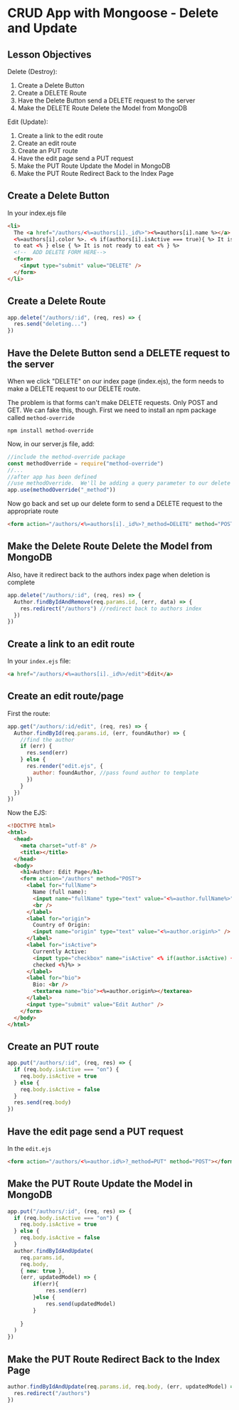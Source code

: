 # CRUD App with Mongoose - Delete and Update

## Lesson Objectives

Delete (Destroy):

1. Create a Delete Button
1. Create a DELETE Route
1. Have the Delete Button send a DELETE request to the server
1. Make the DELETE Route Delete the Model from MongoDB

Edit (Update):

1. Create a link to the edit route
1. Create an edit route
1. Create an PUT route
1. Have the edit page send a PUT request
1. Make the PUT Route Update the Model in MongoDB
1. Make the PUT Route Redirect Back to the Index Page

## Create a Delete Button

In your index.ejs file

```html
<li>
  The <a href="/authors/<%=authors[i]._id%>"><%=authors[i].name %></a> is
  <%=authors[i].color %>. <% if(authors[i].isActive === true){ %> It is ready
  to eat <% } else { %> It is not ready to eat <% } %>
  <!--  ADD DELETE FORM HERE-->
  <form>
    <input type="submit" value="DELETE" />
  </form>
</li>
```

## Create a Delete Route

```javascript
app.delete("/authors/:id", (req, res) => {
  res.send("deleting...")
})
```

## Have the Delete Button send a DELETE request to the server

When we click "DELETE" on our index page (index.ejs), the form needs to make a DELETE request to our DELETE route.

The problem is that forms can't make DELETE requests. Only POST and GET. We can fake this, though. First we need to install an npm package called `method-override`

```
npm install method-override
```

Now, in our server.js file, add:

```javascript
//include the method-override package
const methodOverride = require("method-override")
//...
//after app has been defined
//use methodOverride.  We'll be adding a query parameter to our delete form named _method
app.use(methodOverride("_method"))
```

Now go back and set up our delete form to send a DELETE request to the appropriate route

```html
<form action="/authors/<%=authors[i]._id%>?_method=DELETE" method="POST"></form>
```

## Make the Delete Route Delete the Model from MongoDB

Also, have it redirect back to the authors index page when deletion is complete

```javascript
app.delete("/authors/:id", (req, res) => {
  Author.findByIdAndRemove(req.params.id, (err, data) => {
    res.redirect("/authors") //redirect back to authors index
  })
})
```

## Create a link to an edit route
In your `index.ejs` file:

```html
<a href="/authors/<%=authors[i]._id%>/edit">Edit</a>
```

## Create an edit route/page

First the route:

```javascript
app.get("/authors/:id/edit", (req, res) => {
  Author.findById(req.params.id, (err, foundAuthor) => {
    //find the author
    if (err) {
      res.send(err)
    } else {
      res.render("edit.ejs", {
        author: foundAuthor, //pass found author to template
      })
    }
  })
})
```

Now the EJS:

```html
<!DOCTYPE html>
<html>
  <head>
    <meta charset="utf-8" />
    <title></title>
  </head>
  <body>
    <h1>Author: Edit Page</h1>
    <form action="/authors" method="POST">
      <label for="fullName">
        Name (full name):
        <input name="fullName" type="text" value="<%=author.fullName%>" />
        <br />
      </label>
      <label for="origin">
        Country of Origin:
        <input name="origin" type="text" value="<%=author.origin%>" />
      </label>
      <label for="isActive">
        Currently Active:
        <input type="checkbox" name="isActive" <% if(author.isActive) {% />
        checked <%}%> >
      </label>
      <label for="bio">
        Bio: <br />
        <textarea name="bio"><%=author.origin%></textarea>
      </label>
      <input type="submit" value="Edit Author" />
    </form>
  </body>
</html>
```

## Create an PUT route

```javascript
app.put("/authors/:id", (req, res) => {
  if (req.body.isActive === "on") {
    req.body.isActive = true
  } else {
    req.body.isActive = false
  }
  res.send(req.body)
})
```

## Have the edit page send a PUT request

In the `edit.ejs`

```html
<form action="/authors/<%=author.id%>?_method=PUT" method="POST"></form>
```

## Make the PUT Route Update the Model in MongoDB

```javascript
app.put("/authors/:id", (req, res) => {
  if (req.body.isActive === "on") {
    req.body.isActive = true
  } else {
    req.body.isActive = false
  }
  author.findByIdAndUpdate(
    req.params.id,
    req.body,
    { new: true },
    (err, updatedModel) => {
        if(err){
            res.send(err)
        }else {
            res.send(updatedModel)
        }
      
    }
  )
})
```

## Make the PUT Route Redirect Back to the Index Page

```javascript
author.findByIdAndUpdate(req.params.id, req.body, (err, updatedModel) => {
  res.redirect("/authors")
})
```

